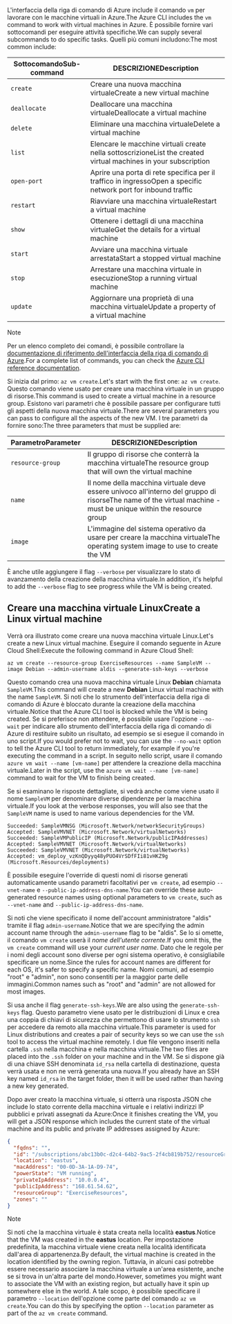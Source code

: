 <span data-ttu-id="91a46-101">L'interfaccia della riga di comando di Azure include il comando `vm` per lavorare con le macchine virtuali in Azure.</span><span class="sxs-lookup"><span data-stu-id="91a46-101">The Azure CLI includes the `vm` command to work with virtual machines in Azure.</span></span> <span data-ttu-id="91a46-102">È possibile fornire vari sottocomandi per eseguire attività specifiche.</span><span class="sxs-lookup"><span data-stu-id="91a46-102">We can supply several subcommands to do specific tasks.</span></span> <span data-ttu-id="91a46-103">Quelli più comuni includono:</span><span class="sxs-lookup"><span data-stu-id="91a46-103">The most common include:</span></span>

| <span data-ttu-id="91a46-104">Sottocomando</span><span class="sxs-lookup"><span data-stu-id="91a46-104">Sub-command</span></span> | <span data-ttu-id="91a46-105">DESCRIZIONE</span><span class="sxs-lookup"><span data-stu-id="91a46-105">Description</span></span> |
|-------------|-------------|
| `create`    | <span data-ttu-id="91a46-106">Creare una nuova macchina virtuale</span><span class="sxs-lookup"><span data-stu-id="91a46-106">Create a new virtual machine</span></span> |
| `deallocate` | <span data-ttu-id="91a46-107">Deallocare una macchina virtuale</span><span class="sxs-lookup"><span data-stu-id="91a46-107">Deallocate a virtual machine</span></span> |
| `delete` | <span data-ttu-id="91a46-108">Eliminare una macchina virtuale</span><span class="sxs-lookup"><span data-stu-id="91a46-108">Delete a virtual machine</span></span> |
| `list` | <span data-ttu-id="91a46-109">Elencare le macchine virtuali create nella sottoscrizione</span><span class="sxs-lookup"><span data-stu-id="91a46-109">List the created virtual machines in your subscription</span></span> |
| `open-port` | <span data-ttu-id="91a46-110">Aprire una porta di rete specifica per il traffico in ingresso</span><span class="sxs-lookup"><span data-stu-id="91a46-110">Open a specific network port for inbound traffic</span></span> |
| `restart` | <span data-ttu-id="91a46-111">Riavviare una macchina virtuale</span><span class="sxs-lookup"><span data-stu-id="91a46-111">Restart a virtual machine</span></span> |
| `show` | <span data-ttu-id="91a46-112">Ottenere i dettagli di una macchina virtuale</span><span class="sxs-lookup"><span data-stu-id="91a46-112">Get the details for a virtual machine</span></span> |
| `start` | <span data-ttu-id="91a46-113">Avviare una macchina virtuale arrestata</span><span class="sxs-lookup"><span data-stu-id="91a46-113">Start a stopped virtual machine</span></span> |
| `stop` | <span data-ttu-id="91a46-114">Arrestare una macchina virtuale in esecuzione</span><span class="sxs-lookup"><span data-stu-id="91a46-114">Stop a running virtual machine</span></span> |
| `update` | <span data-ttu-id="91a46-115">Aggiornare una proprietà di una macchina virtuale</span><span class="sxs-lookup"><span data-stu-id="91a46-115">Update a property of a virtual machine</span></span> |

> [!NOTE]
> <span data-ttu-id="91a46-116">Per un elenco completo dei comandi, è possibile controllare la [documentazione di riferimento dell'interfaccia della riga di comando di Azure](https://docs.microsoft.com/cli/azure/reference-index?view=azure-cli-latest).</span><span class="sxs-lookup"><span data-stu-id="91a46-116">For a complete list of commands, you can check the [Azure CLI reference documentation](https://docs.microsoft.com/cli/azure/reference-index?view=azure-cli-latest).</span></span>

<span data-ttu-id="91a46-117">Si inizia dal primo: `az vm create`.</span><span class="sxs-lookup"><span data-stu-id="91a46-117">Let's start with the first one: `az vm create`.</span></span> <span data-ttu-id="91a46-118">Questo comando viene usato per creare una macchina virtuale in un gruppo di risorse.</span><span class="sxs-lookup"><span data-stu-id="91a46-118">This command is used to create a virtual machine in a resource group.</span></span> <span data-ttu-id="91a46-119">Esistono vari parametri che è possibile passare per configurare tutti gli aspetti della nuova macchina virtuale.</span><span class="sxs-lookup"><span data-stu-id="91a46-119">There are several parameters you can pass to configure all the aspects of the new VM.</span></span> <span data-ttu-id="91a46-120">I tre parametri da fornire sono:</span><span class="sxs-lookup"><span data-stu-id="91a46-120">The three parameters that must be supplied are:</span></span>

| <span data-ttu-id="91a46-121">Parametro</span><span class="sxs-lookup"><span data-stu-id="91a46-121">Parameter</span></span> | <span data-ttu-id="91a46-122">DESCRIZIONE</span><span class="sxs-lookup"><span data-stu-id="91a46-122">Description</span></span> |
|-----------|-------------|
| `resource-group` | <span data-ttu-id="91a46-123">Il gruppo di risorse che conterrà la macchina virtuale</span><span class="sxs-lookup"><span data-stu-id="91a46-123">The resource group that will own the virtual machine</span></span> |
| `name` | <span data-ttu-id="91a46-124">Il nome della macchina virtuale deve essere univoco all'interno del gruppo di risorse</span><span class="sxs-lookup"><span data-stu-id="91a46-124">The name of the virtual machine - must be unique within the resource group</span></span> |
| `image` | <span data-ttu-id="91a46-125">L'immagine del sistema operativo da usare per creare la macchina virtuale</span><span class="sxs-lookup"><span data-stu-id="91a46-125">The operating system image to use to create the VM</span></span> |

<span data-ttu-id="91a46-126">È anche utile aggiungere il flag `--verbose` per visualizzare lo stato di avanzamento della creazione della macchina virtuale.</span><span class="sxs-lookup"><span data-stu-id="91a46-126">In addition, it's helpful to add the `--verbose` flag to see progress while the VM is being created.</span></span> 

## <a name="create-a-linux-virtual-machine"></a><span data-ttu-id="91a46-127">Creare una macchina virtuale Linux</span><span class="sxs-lookup"><span data-stu-id="91a46-127">Create a Linux virtual machine</span></span>

<span data-ttu-id="91a46-128">Verrà ora illustrato come creare una nuova macchina virtuale Linux.</span><span class="sxs-lookup"><span data-stu-id="91a46-128">Let's create a new Linux virtual machine.</span></span> <span data-ttu-id="91a46-129">Eseguire il comando seguente in Azure Cloud Shell:</span><span class="sxs-lookup"><span data-stu-id="91a46-129">Execute the following command in Azure Cloud Shell:</span></span>

```azurecli
az vm create --resource-group ExerciseResources --name SampleVM --image Debian --admin-username aldis --generate-ssh-keys --verbose 
```

<span data-ttu-id="91a46-130">Questo comando crea una nuova macchina virtuale Linux **Debian** chiamata `SampleVM`.</span><span class="sxs-lookup"><span data-stu-id="91a46-130">This command will create a new **Debian** Linux virtual machine with the name `SampleVM`.</span></span> <span data-ttu-id="91a46-131">Si noti che lo strumento dell'interfaccia della riga di comando di Azure è bloccato durante la creazione della macchina virtuale.</span><span class="sxs-lookup"><span data-stu-id="91a46-131">Notice that the Azure CLI tool is blocked while the VM is being created.</span></span> <span data-ttu-id="91a46-132">Se si preferisce non attendere, è possibile usare l'opzione `--no-wait` per indicare allo strumento dell'interfaccia della riga di comando di Azure di restituire subito un risultato, ad esempio se si esegue il comando in uno script.</span><span class="sxs-lookup"><span data-stu-id="91a46-132">If you would prefer not to wait, you can use the `--no-wait` option to tell the Azure CLI tool to return immediately, for example if you're executing the command in a script.</span></span> <span data-ttu-id="91a46-133">In seguito nello script, usare il comando `azure vm wait --name [vm-name]` per attendere la creazione della macchina virtuale.</span><span class="sxs-lookup"><span data-stu-id="91a46-133">Later in the script, use the `azure vm wait --name [vm-name]` command to wait for the VM to finish being created.</span></span>

<span data-ttu-id="91a46-134">Se si esaminano le risposte dettagliate, si vedrà anche come viene usato il nome `SampleVM` per denominare diverse dipendenze per la macchina virtuale.</span><span class="sxs-lookup"><span data-stu-id="91a46-134">If you look at the verbose responses, you will also see that the `SampleVM` name is used to name various dependencies for the VM.</span></span>

```
Succeeded: SampleVMNSG (Microsoft.Network/networkSecurityGroups)
Accepted: SampleVMVNET (Microsoft.Network/virtualNetworks)
Succeeded: SampleVMPublicIP (Microsoft.Network/publicIPAddresses)
Accepted: SampleVMVNET (Microsoft.Network/virtualNetworks)
Succeeded: SampleVMVNET (Microsoft.Network/virtualNetworks)
Accepted: vm_deploy_vzKnQDyyq48yPUO4VrSDfFIi81vHKZ9g (Microsoft.Resources/deployments)
```

<span data-ttu-id="91a46-135">È possibile eseguire l'override di questi nomi di risorse generati automaticamente usando parametri facoltativi per `vm create`, ad esempio `--vnet-name` e `--public-ip-address-dns-name`.</span><span class="sxs-lookup"><span data-stu-id="91a46-135">You can override these auto-generated resource names using optional parameters to `vm create`, such as `--vnet-name` and `--public-ip-address-dns-name`.</span></span>

<span data-ttu-id="91a46-136">Si noti che viene specificato il nome dell'account amministratore "aldis" tramite il flag `admin-username`.</span><span class="sxs-lookup"><span data-stu-id="91a46-136">Notice that we are specifying the admin account name through the `admin-username` flag to be "aldis".</span></span> <span data-ttu-id="91a46-137">Se lo si omette, il comando `vm create` userà il _nome dell'utente corrente_.</span><span class="sxs-lookup"><span data-stu-id="91a46-137">If you omit this, the `vm create` command will use your _current user name_.</span></span> <span data-ttu-id="91a46-138">Dato che le regole per i nomi degli account sono diverse per ogni sistema operativo, è consigliabile specificare un nome.</span><span class="sxs-lookup"><span data-stu-id="91a46-138">Since the rules for account names are different for each OS, it's safer to specify a specific name.</span></span> <span data-ttu-id="91a46-139">Nomi comuni, ad esempio "root" e "admin", non sono consentiti per la maggior parte delle immagini.</span><span class="sxs-lookup"><span data-stu-id="91a46-139">Common names such as "root" and "admin" are not allowed for most images.</span></span>

<span data-ttu-id="91a46-140">Si usa anche il flag `generate-ssh-keys`.</span><span class="sxs-lookup"><span data-stu-id="91a46-140">We are also using the `generate-ssh-keys` flag.</span></span> <span data-ttu-id="91a46-141">Questo parametro viene usato per le distribuzioni di Linux e crea una coppia di chiavi di sicurezza che permettono di usare lo strumento `ssh` per accedere da remoto alla macchina virtuale.</span><span class="sxs-lookup"><span data-stu-id="91a46-141">This parameter is used for Linux distributions and creates a pair of security keys so we can use the `ssh` tool to access the virtual machine remotely.</span></span> <span data-ttu-id="91a46-142">I due file vengono inseriti nella cartella `.ssh` nella macchina e nella macchina virtuale.</span><span class="sxs-lookup"><span data-stu-id="91a46-142">The two files are placed into the `.ssh` folder on your machine and in the VM.</span></span> <span data-ttu-id="91a46-143">Se si dispone già di una chiave SSH denominata `id_rsa` nella cartella di destinazione, questa verrà usata e non ne verrà generata una nuova.</span><span class="sxs-lookup"><span data-stu-id="91a46-143">If you already have an SSH key named `id_rsa` in the target folder, then it will be used rather than having a new key generated.</span></span>

<span data-ttu-id="91a46-144">Dopo aver creato la macchina virtuale, si otterrà una risposta JSON che include lo stato corrente della macchina virtuale e i relativi indirizzi IP pubblici e privati assegnati da Azure:</span><span class="sxs-lookup"><span data-stu-id="91a46-144">Once it finishes creating the VM, you will get a JSON response which includes the current state of the virtual machine and its public and private IP addresses assigned by Azure:</span></span>

```json
{
  "fqdns": "",
  "id": "/subscriptions/abc13b0c-d2c4-64b2-9ac5-2f4cb819b752/resourceGroups/ExerciseResources/providers/Microsoft.Compute/virtualMachines/SampleVM",
  "location": "eastus",
  "macAddress": "00-0D-3A-1A-D9-74",
  "powerState": "VM running",
  "privateIpAddress": "10.0.0.4",
  "publicIpAddress": "168.61.54.62",
  "resourceGroup": "ExerciseResources",
  "zones": ""
}
```

> [!NOTE]
> <span data-ttu-id="91a46-145">Si noti che la macchina virtuale è stata creata nella località **eastus**.</span><span class="sxs-lookup"><span data-stu-id="91a46-145">Notice that the VM was created in the **eastus** location.</span></span> <span data-ttu-id="91a46-146">Per impostazione predefinita, la macchina virtuale viene creata nella località identificata dall'area di appartenenza.</span><span class="sxs-lookup"><span data-stu-id="91a46-146">By default, the virtual machine is created in the location identified by the owning region.</span></span> <span data-ttu-id="91a46-147">Tuttavia, in alcuni casi potrebbe essere necessario associare la macchina virtuale a un'area esistente, anche se si trova in un'altra parte del mondo.</span><span class="sxs-lookup"><span data-stu-id="91a46-147">However, sometimes you might want to associate the VM with an existing region, but actually have it spin up somewhere else in the world.</span></span> <span data-ttu-id="91a46-148">A tale scopo, è possibile specificare il parametro `--location` dell'opzione come parte del comando `az vm create`.</span><span class="sxs-lookup"><span data-stu-id="91a46-148">You can do this by specifying the option `--location` parameter as part of the `az vm create` command.</span></span>